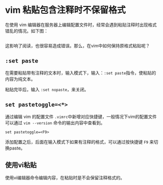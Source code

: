 # vim 粘贴包含注释时不保留格式

在使用 vim 编辑器在服务器上编辑配置文件时，经常会遇到粘贴注释时出现格式错乱的情况。如下图：

<img :src="$withBase('/images/tools/vim-paste-formatter.png')" alt="">

这影响了阅读，也很容易造成错误。那么，在vim中如何保持原格式粘贴呢？

## `:set paste`

在需要粘贴带有注释的文本时，输入模式下，输入：`:set paste`指令，使粘贴的内容为纯文本。

粘贴完毕后，输入 `:set nopaste`，来关闭。

## `set pastetoggle=<*>`

通过编辑 vim 的配置文件 `.vimrc`中新增对应快捷键，一般情况下vim的配置文件可以通过 `vim --version` 命令的输出内容中查看到。

```
set pastetoggle=<F9>
```
 
添加配置之后，后面在输入模式下如果有注释的格式，可以通过按快捷键 `F9` 来切换paste。

## 使用vi粘贴

使用vi编辑器命令编辑内容，在粘贴时是不会保留注释格式的。

